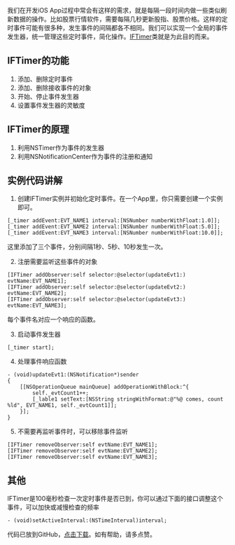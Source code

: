 我们在开发iOS App过程中常会有这样的需求，就是每隔一段时间内做一些类似刷新数据的操作。比如股票行情软件，需要每隔几秒更新股指、股票价格。这样的定时事件可能有很多种，发生事件的间隔都各不相同。我们可以实现一个全局的事件发生器，统一管理这些定时事件，简化操作。[IFTimer](https://github.com/doublefishes/IFTimer)类就是为此目的而来。

## IFTimer的功能
1. 添加、删除定时事件
2. 添加、删除接收事件的对象
3. 开始、停止事件发生器
4. 设置事件发生器的灵敏度

## IFTimer的原理
1. 利用NSTimer作为事件的发生器
2. 利用NSNotificationCenter作为事件的注册和通知

## 实例代码讲解
1. 创建IFTimer实例并初始化定时事件。在一个App里，你只需要创建一个实例即可。

```
[_timer addEvent:EVT_NAME1 interval:[NSNumber numberWithFloat:1.0]];
[_timer addEvent:EVT_NAME2 interval:[NSNumber numberWithFloat:5.0]];
[_timer addEvent:EVT_NAME3 interval:[NSNumber numberWithFloat:10.0]];
```
这里添加了三个事件，分别间隔1秒、5秒、10秒发生一次。

2. 注册需要监听这些事件的对象

```
[IFTimer addObserver:self selector:@selector(updateEvt1:) evtName:EVT_NAME1];
[IFTimer addObserver:self selector:@selector(updateEvt2:) evtName:EVT_NAME2];
[IFTimer addObserver:self selector:@selector(updateEvt3:) evtName:EVT_NAME3];

```
每个事件名对应一个响应的函数。

3. 启动事件发生器

```
[_timer start];
```

4. 处理事件响应函数

```
- (void)updateEvt1:(NSNotification*)sender
{
    [[NSOperationQueue mainQueue] addOperationWithBlock:^{
        self._evtCount1++;
        [_lable1 setText:[NSString stringWithFormat:@"%@ comes, count %ld", EVT_NAME1, self._evtCount1]];
    }];
}
```
5. 不需要再监听事件时，可以移除事件监听

```
[IFTimer removeObserver:self evtName:EVT_NAME1];
[IFTimer removeObserver:self evtName:EVT_NAME2];
[IFTimer removeObserver:self evtName:EVT_NAME3];
```

## 其他
IFTimer是100毫秒检查一次定时事件是否已到，你可以通过下面的接口调整这个事件，可以加快或减慢检查的频率

```
- (void)setActiveInterval:(NSTimeInterval)interval;
```
代码已放到GitHub，[点击下载](https://github.com/doublefishes/IFTimer/archive/master.zip)。如有帮助，请多点赞。
